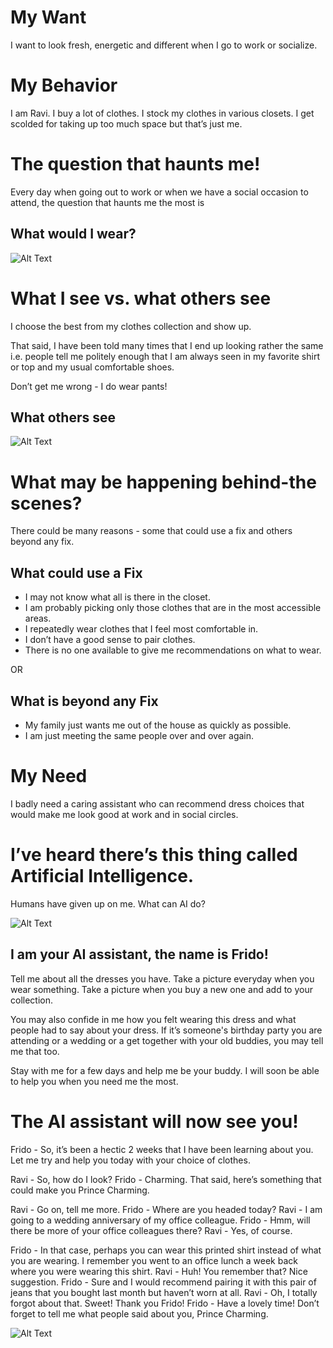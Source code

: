 # My Want
I want to look fresh, energetic and different when I go to work or socialize.


# My Behavior
I am Ravi. I buy a lot of clothes. I stock my clothes in various closets.
I get scolded for taking up too much space but that’s just me.


# The question that haunts me!
Every day when going out to work or when we have a social occasion to attend, the question that haunts me the most is 

## What would I wear?
![Alt Text](https://media.tenor.com/images/d285f4a8d780b48d704840ad8c86583e/tenor.gif)

# What I see vs. what others see
I choose the best from my clothes collection and show up. 

That said, I have been told many times that I end up looking rather the same i.e. people tell me politely enough that I am always seen in my favorite shirt or top and my usual comfortable shoes.

Don’t get me wrong - I do wear pants!

## What others see
![Alt Text](https://media.tenor.com/images/7b5404ebc00093a497857e9d8bbbfed4/tenor.gif)



# What may be happening behind-the scenes?

There could be many reasons - some that could use a fix and others beyond any fix.

## What could use a Fix
- I may not know what all is there in the closet.
- I am probably picking only those clothes that are in the most accessible areas.
- I repeatedly wear clothes that I feel most comfortable in.
- I don’t have a good sense to pair clothes.
- There is no one available to give me recommendations on what to wear.

OR 
## What is beyond any Fix
- My family just wants me out of the house as quickly as possible.
- I am just meeting the same people over and over again.

# My Need

I badly need a caring assistant who can recommend dress choices that would make me look good at work and in social circles.




# I’ve heard there’s this thing called Artificial Intelligence.

Humans have given up on me. What can AI do?

![Alt Text](https://media.tenor.com/images/903b6e49a42cdbe69415a20be85cca0a/tenor.gif)


## I am your AI assistant, the name is Frido!

Tell me about all the dresses you have. 
Take a picture everyday when you wear something. 
Take a picture when you buy a new one and add to your collection.

You may also confide in me how you felt wearing this dress and what people had to say about your dress. If it’s someone's birthday party you are attending or a wedding or a get together with your old buddies, you may tell me that too.

Stay with me for a few days and help me be your buddy. I will soon be able to help you when you need me the most.


# The AI assistant will now see you!

Frido - So, it’s been a hectic 2 weeks that I have been learning about you. Let me try and help you today with your choice of clothes.

Ravi - So, how do I look?
Frido - Charming. That said, here’s something that could make you Prince Charming.


Ravi - Go on, tell me more.
Frido - Where are you headed today?
Ravi - I am going to a wedding anniversary of my office colleague.
Frido - Hmm, will there be more of your office colleagues there?
Ravi - Yes, of course.

Frido - In that case, perhaps you can wear this printed shirt instead of what you are wearing. I remember you went to an office lunch a week back where you were wearing this shirt.
Ravi - Huh! You remember that? Nice suggestion.
Frido - Sure and I would recommend pairing it with this pair of jeans that you bought last month but haven’t worn at all.
Ravi - Oh, I totally forgot about that. Sweet! Thank you Frido!
Frido - Have a lovely time! Don’t forget to tell me what people said about you, Prince Charming.

![Alt Text](https://media.tenor.com/images/31ec0b5dcb0bf07347b20fea971c5948/tenor.gif)
